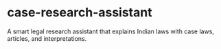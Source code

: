 # case-research-assistant
A smart legal research assistant that explains Indian laws with case laws, articles, and interpretations.
